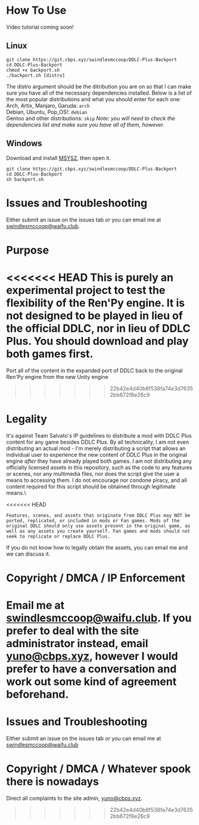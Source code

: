 # How To Use
Video tutorial coming soon!

## Linux
```
git clone https://git.cbps.xyz/swindlesmccoop/DDLC-Plus-Backport
cd DDLC-Plus-Backport
chmod +x backport.sh
./backport.sh [distro]
```
The distro argument should be the ditribution you are on so that I can make sure you have all of the necessary dependencies installed. Below is a list of the most popular distributions and what you should enter for each one:\
Arch, Artix, Manjaro, Garuda: `arch`\
Debian, Ubuntu, Pop\_OS!: `debian`\
Gentoo and other distributions: `skip` *Note: you will need to check the dependencies list and make sure you have all of them, however.*

## Windows
Download and install [MSYS2](https://www.msys2.org/), then open it.
```
git clone https://git.cbps.xyz/swindlesmccoop/DDLC-Plus-Backport
cd DDLC-Plus-Backport
sh backport.sh
```

# Issues and Troubleshooting
Either submit an issue on the issues tab *or* you can email me at swindlesmccoop@waifu.club.

# Purpose
<<<<<<< HEAD
This is purely an experimental project to test the flexibility of the Ren'Py engine. It is not designed to be played in lieu of the official DDLC, nor in lieu of DDLC Plus. You should download and play both games first.
=======
Port all of the content in the expanded port of DDLC back to the original Ren'Py engine from the new Unity engine
>>>>>>> 22b42e4d40b8f538fa74e3d76352bb672f8e26c9

# Legality
It's against Team Salvato's IP guidelines to distribute a mod with DDLC Plus content for any game besides DDLC Plus. By all technicality, I am not even distributing an actual mod - I'm merely distributing a script that allows an individual user to experience the new content of DDLC Plus in the original engine *after* they have already played both games. I am not distributing any officially licensed assets in this repository, such as the code to any features or scenes, nor any multimedia files, nor does the script give the user a means to accessing them. I do not encourage nor condone piracy, and all content required for this script should be obtained through legitimate means.\

<<<<<<< HEAD
```
Features, scenes, and assets that originate from DDLC Plus may NOT be ported, replicated, or included in mods or Fan games. Mods of the original DDLC should only use assets present in the original game, as well as any assets you create yourself. Fan games and mods should not seek to replicate or replace DDLC Plus.
```
If you do not know how to legally obtain the assets, you can email me and we can discuss it.

# Copyright / DMCA / IP Enforcement
Email me at swindlesmccoop@waifu.club. If you prefer to deal with the site administrator instead, email yuno@cbps.xyz, however I would prefer to have a conversation and work out some kind of agreement beforehand.
=======
# Issues and Troubleshooting
Either submit an issue on the issues tab *or* you can email me at swindlesmccoop@waifu.club

# Copyright / DMCA / Whatever spook there is nowadays
Direct all complaints to the site admin, yuno@cbps.xyz.
>>>>>>> 22b42e4d40b8f538fa74e3d76352bb672f8e26c9
